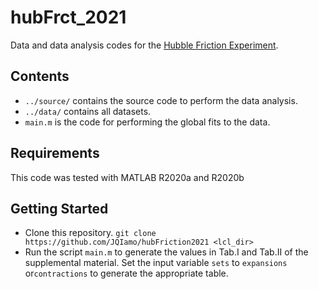 # hubFrct_2021
Data and data analysis codes for the [Hubble Friction Experiment](https://arxiv.org/abs/2107.08097).

## Contents
- `../source/` contains the source code to perform the data analysis.
- `../data/` contains all datasets.
- `main.m` is the code for performing the global fits to the data.

## Requirements
This code was tested with MATLAB R2020a and R2020b

## Getting Started
- Clone this repository. 
```git clone https://github.com/JQIamo/hubFriction2021 <lcl_dir>```
- Run the script `main.m` to generate the values in Tab.I and Tab.II of the supplemental material. Set the input variable `sets` to `expansions` or`contractions` to generate the appropriate table.

​	
